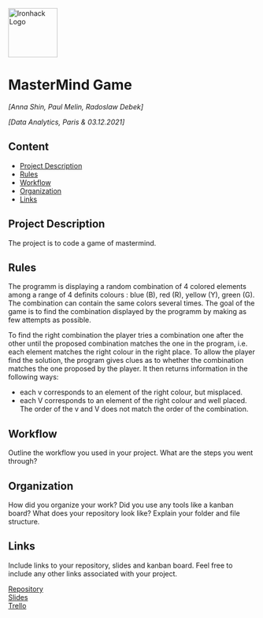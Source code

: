 <img src="https://bit.ly/2VnXWr2" alt="Ironhack Logo" width="100"/>

# MasterMind Game
*[Anna Shin, Paul Melin, Radoslaw Debek]*

*[Data Analytics, Paris & 03.12.2021]*

## Content
- [Project Description](#project-description)
- [Rules](#rules)
- [Workflow](#workflow)
- [Organization](#organization)
- [Links](#links)

## Project Description
The project is to code a game of mastermind.

## Rules
The programm is displaying a random combination of 4 colored elements among a range of 4 definits colours : blue (B), red (R), yellow (Y), green (G).
The combination can contain the same colors several times.
The goal of the game is to find the combination displayed by the programm by making as few attempts as possible.

To find the right combination the player tries a combination one after the other until the proposed combination matches the one in the program, i.e. each element matches the right colour in the right place. To allow the player find the solution, the program gives clues as to whether the combination matches the one proposed by the player. It then returns information in the following ways:
- each v corresponds to an element of the right colour, but misplaced.
- each V corresponds to an element of the right colour and well placed.
The order of the v and V does not match the order of the combination.

## Workflow
Outline the workflow you used in your project. What are the steps you went through?

## Organization
How did you organize your work? Did you use any tools like a kanban board?
What does your repository look like? Explain your folder and file structure.

## Links
Include links to your repository, slides and kanban board. Feel free to include any other links associated with your project.

[Repository](https://github.com/radek-deb/Project1-MasterMind-Game)  
[Slides](https://slides.com/)  
[Trello](https://trello.com/en)  
